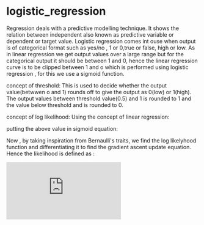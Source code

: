 # logistic_regression
Regression deals with a predictive modelling technique. It shows the relation between independent also known as predictive variable or dependent or target value.
Logistic regression comes int ouse when output is of categorical format such as yes/no , 1 or 0,true or false, high or low.
As in linear regression we get output values over a large range but for the categorical output it should be between 1 and 0, hence the linear regression curve is to be clipped between 1 and o which is performed using logistic regression , for this we use a sigmoid function.


concept of threshold:
This is used to decide whether the output value(betwwen o and 1) rounds off to give the output as 0(low) or 1(high).
The output values between threshold value(0.5) and 1 is rounded to 1 and the value below threshold and is rounded to 0.

concept of log likelihood:
Using the concept of linear regression:


putting the above value in sigmoid equation:


Now , by taking inspiration from Bernaulli's traits, we find the log likelyhood function and differentiating it to find the gradient ascent update equation. Hence the likelihood is defined as :

![first equation](https://latex.codecogs.com/gif.latex?l%28%5Cbeta%20%29%20%3D%20%5Cprod%20%28h%28x_%7B%5Cbeta%20%7D%29%29%5E%7By%7D%281%20-%20h%28x_%7Bb%7D%29%29%5E%7B1-y%7D)
